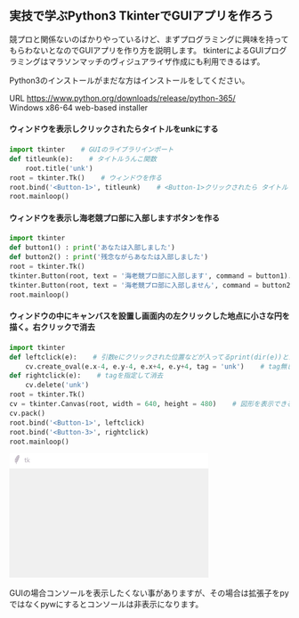 ## 実技で学ぶPython3 TkinterでGUIアプリを作ろう  
競プロと関係ないのばかりやっているけど、まずプログラミングに興味を持ってもらわないとなのでGUIアプリを作り方を説明します。
tkinterによるGUIプログラミングはマラソンマッチのヴィジュアライザ作成にも利用できるはず。  

Python3のインストールがまだな方はインストールをしてください。  

URL https://www.python.org/downloads/release/python-365/  
Windows x86-64 web-based installer


#### ウィンドウを表示しクリックされたらタイトルをunkにする  
```python
import tkinter    # GUIのライブラリインポート
def titleunk(e):    # タイトルうんこ関数
    root.title('unk')
root = tkinter.Tk()    # ウィンドウを作る
root.bind('<Button-1>', titleunk)    # <Button-1>クリックされたら タイトルうんこ関数を呼ぶ
root.mainloop()
```

#### ウィンドウを表示し海老競プロ部に入部しますボタンを作る  
```python
import tkinter
def button1() : print('あなたは入部しました')
def button2() : print('残念ながらあなたは入部しました')
root = tkinter.Tk()
tkinter.Button(root, text = '海老競プロ部に入部します', command = button1).pack()
tkinter.Button(root, text = '海老競プロ部に入部しません', command = button2).pack()
root.mainloop()
```

#### ウィンドウの中にキャンバスを設置し画面内の左クリックした地点に小さな円を描く。右クリックで消去  
```python
import tkinter
def leftclick(e):    # 引数eにクリックされた位置などが入ってるprint(dir(e))とかで色々出てくる
    cv.create_oval(e.x-4, e.y-4, e.x+4, e.y+4, tag = 'unk')    # tag無しでも行けるけど、付けると消去したりできる
def rightclick(e):    # tagを指定して消去
    cv.delete('unk')
root = tkinter.Tk()
cv = tkinter.Canvas(root, width = 640, height = 480)    # 図形を表示できるキャンバス作成
cv.pack()
root.bind('<Button-1>', leftclick)
root.bind('<Button-3>', rightclick)
root.mainloop()
```
![Gif](https://raw.githubusercontent.com/ebi-cp/docs/master/ebi-programing-magazine/3/unk.gif)


GUIの場合コンソールを表示したくない事がありますが、その場合は拡張子をpyではなくpywにするとコンソールは非表示になります。  
